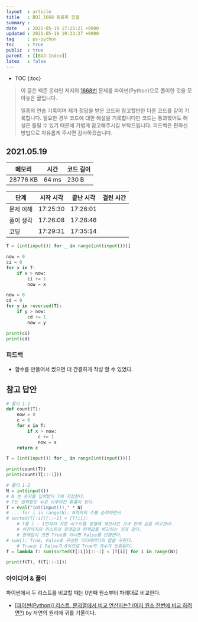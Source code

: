 ```yaml
---
layout  : article
title   : BOJ_1668 트로피 진열
summary : 
date    : 2021-05-19 17:25:21 +0900
updated : 2021-05-19 19:33:27 +0900
tag     : ps-python
toc     : true
public  : true
parent  : [[BOJ-Index]]
latex   : false
---
```

* TOC
{:toc}

> 이 글은 백준 온라인 저지의 [1668번](https://www.acmicpc.net/problem/1668) 문제를 파이썬(Python)으로 풀이한 것을 모아놓은 글입니다.
>
> 일종의 연습 기록이며 제가 정답을 받은 코드와 참고할만한 다른 코드를 같이 기록합니다. 필요한 경우 코드에 대한 해설을 기록합니다만 코드는 통과했어도 해설은 틀릴 수 있기 때문에 가볍게 참고해주시길 부탁드립니다. 피드백은 편하신 방법으로 자유롭게 주시면 감사하겠습니다.

## 2021.05.19

| 메모리    | 시간  | 코드 길이 |
| --------- | ----- | --------- |
| 28776 KB  | 64 ms | 230 B     |

| 단계      | 시작 시각 | 끝난 시각 | 걸린 시간 |
| --------- | --------- | --------- | --------- |
| 문제 이해 | 17:25:30  | 17:26:01  |           |
| 풀이 생각 | 17:26:08  | 17:26:46  |           |
| 코딩      | 17:29:31  | 17:35:14  |           |

```python
T = [int(input()) for _ in range(int(input()))]

now = 0
ci = 0
for x in T:
    if x > now:
        ci += 1
        now = x

now = 0
cd = 0
for y in reversed(T):
    if y > now:
        cd += 1
        now = y

print(ci)
print(cd)
```

### 피드백

* 함수를 만들어서 썼으면 더 간결하게 작성 할 수 있었다.

## 참고 답안

```python
# 풀이 1-1
def count(T):
    now = 0
    c = 0
    for x in T:
        if x > now:
            c += 1
            now = x
    return c

T = [int(input()) for _ in range(int(input()))]

print(count(T))
print(count(T[::-1]))

# 풀이 1-2
N = int(input())
# N 번 숫자를 입력받아 T에 저장한다.
# T는 입력받은 수로 이루어진 튜플이 된다.
T = eval("int(input())," * N)
# ... for i in range(N): N까지의 수를 순회하면서
# sorted(T[:i])[::-1] < [T[i]]:
    # T를 i - 1번까지 자른 리스트를 정렬해 역전시킨 것과 현재 값을 비교한다.
    # 이전까지의 리스트의 최댓값과 현재값을 비교하는 것과 같다.
    # 현재값이 크면 True를 아니면 False를 반환한다.
# sum(): True, False로 구성된 이터레이터의 합을 구한다.
    # True는 1 False가 0이므로 True의 개수가 반환된다.
f = lambda T: sum(sorted(T[:i])[::-1] < [T[i]] for i in range(N))

print(f(T), f(T[::-1]))
```

### 아이디어 & 풀이

파이썬에서 두 리스트를 비교할 때는 0번째 원소부터 차례대로 비교한다.

* [[파이썬(Python)] 리스트, 문자열에서 비교 연산자는? (여러 원소 한번에 비교 하려면?)](https://m.blog.naver.com/sw4r/221577755279) by 자연의 원리에 귀를 기울이다.
